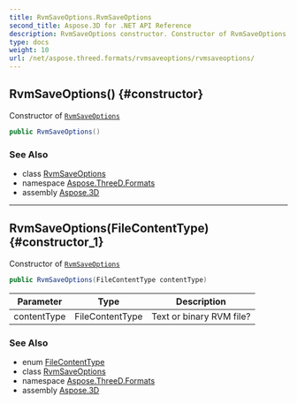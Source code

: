 ```yaml
---
title: RvmSaveOptions.RvmSaveOptions
second_title: Aspose.3D for .NET API Reference
description: RvmSaveOptions constructor. Constructor of RvmSaveOptions
type: docs
weight: 10
url: /net/aspose.threed.formats/rvmsaveoptions/rvmsaveoptions/
---
```

## RvmSaveOptions() {#constructor}

Constructor of [`RvmSaveOptions`](../)

```csharp
public RvmSaveOptions()
```

### See Also

* class [RvmSaveOptions](../)
* namespace [Aspose.ThreeD.Formats](../../rvmsaveoptions/)
* assembly [Aspose.3D](../../../)

---

## RvmSaveOptions(FileContentType) {#constructor_1}

Constructor of [`RvmSaveOptions`](../)

```csharp
public RvmSaveOptions(FileContentType contentType)
```

| Parameter | Type | Description |
| --- | --- | --- |
| contentType | FileContentType | Text or binary RVM file? |

### See Also

* enum [FileContentType](../../../aspose.threed/filecontenttype/)
* class [RvmSaveOptions](../)
* namespace [Aspose.ThreeD.Formats](../../rvmsaveoptions/)
* assembly [Aspose.3D](../../../)


